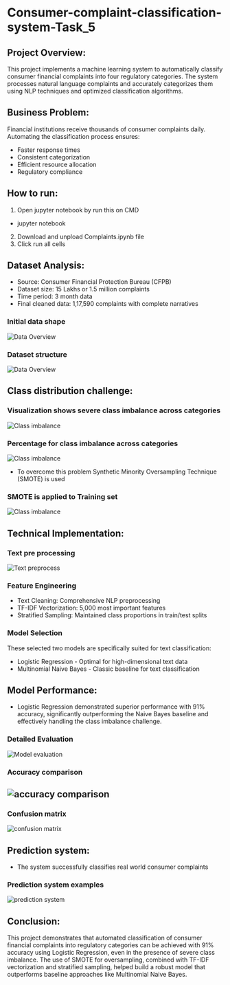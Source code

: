 # Consumer-complaint-classification-system-Task_5
## Project Overview:
This project implements a machine learning system to automatically classify consumer financial complaints into four regulatory categories. The system processes natural language complaints and accurately categorizes them using NLP techniques and optimized classification algorithms.
## Business Problem:
Financial institutions receive thousands of consumer complaints daily. Automating the classification process ensures:
- Faster response times
- Consistent categorization
- Efficient resource allocation
- Regulatory compliance
## How to run:
1. Open jupyter notebook by run this on CMD
- jupyter notebook
2. Download and unpload Complaints.ipynb file
3. Click run all cells 
## Dataset Analysis:
- Source: Consumer Financial Protection Bureau (CFPB)
- Dataset size: 15 Lakhs or 1.5 million complaints
- Time period: 3 month data
- Final cleaned data: 1,17,590 complaints with complete narratives
### Initial data shape
![Data Overview](screenshots/data_shape.png)
### Dataset structure
![Data Overview](screenshots/data_head.png)
## Class distribution challenge:
### Visualization shows severe class imbalance across categories
![Class imbalance](screenshots/data_distriu_graph.png)
### Percentage for class imbalance across categories
![Class imbalance](screenshots/data_cat.png)
- To overcome this problem Synthetic Minority Oversampling Technique (SMOTE) is used
### SMOTE is applied to Training set
![Class imbalance](screenshots/data_smote.png)
## Technical Implementation:
### Text pre processing
![Text preprocess](screenshots/data_cleaning_text.png)
### Feature Engineering
- Text Cleaning: Comprehensive NLP preprocessing
- TF-IDF Vectorization: 5,000 most important features
- Stratified Sampling: Maintained class proportions in train/test splits
### Model Selection
These selected two models are specifically suited for text classification:
* Logistic Regression - Optimal for high-dimensional text data
* Multinomial Naive Bayes - Classic baseline for text classification
## Model Performance:
- Logistic Regression demonstrated superior performance with 91% accuracy, significantly outperforming the Naive Bayes baseline and effectively handling the class imbalance challenge.
### Detailed Evaluation
![Model evaluation](screenshots/data_report.png)
### Accuracy comparison
![accuracy comparison](screenshots/data_bar.png)
- 
### Confusion matrix
![confusion matrix](screenshots/data_confusion_matrix.png)
## Prediction system:
- The system successfully classifies real world consumer complaints
### Prediction system examples
![prediction system](screenshots/data_prediction.png)
## Conclusion:
This project demonstrates that automated classification of consumer financial complaints into regulatory categories can be achieved with 91% accuracy using Logistic Regression, even in the presence of severe class imbalance. The use of SMOTE for oversampling, combined with TF-IDF vectorization and stratified sampling, helped build a robust model that outperforms baseline approaches like Multinomial Naive Bayes.


